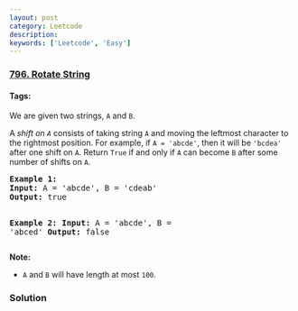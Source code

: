 ```yaml
---
layout: post
category: Leetcode
description: 
keywords: ['Leetcode', 'Easy']
---
```

### [796. Rotate String](https://leetcode.com/problems/rotate-string)

#### Tags: 

<div class="content__u3I1 question-content__JfgR"><div><p>We are given two strings, <code>A</code> and <code>B</code>.</p>
<p>A <em>shift on <code>A</code></em> consists of taking string <code>A</code> and moving the leftmost character to the rightmost position. For example, if <code>A = 'abcde'</code>, then it will be <code>'bcdea'</code> after one shift on <code>A</code>. Return <code>True</code> if and only if <code>A</code> can become <code>B</code> after some number of shifts on <code>A</code>.</p>
<pre><strong>Example 1:</strong>
<strong>Input:</strong> A = 'abcde', B = 'cdeab'
<strong>Output:</strong> true

<strong>Example 2:</strong>
<strong>Input:</strong> A = 'abcde', B = 'abced'
<strong>Output:</strong> false
</pre>
<p><strong>Note:</strong></p>
<ul>
<li><code>A</code> and <code>B</code> will have length at most <code>100</code>.</li>
</ul>
</div></div>

### Solution
